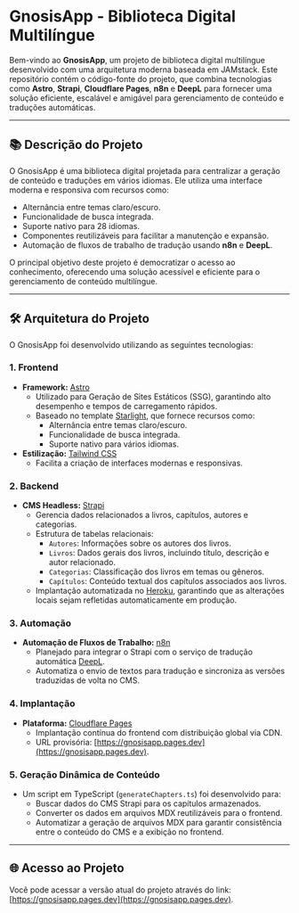 # GnosisApp - Biblioteca Digital Multilíngue

Bem-vindo ao **GnosisApp**, um projeto de biblioteca digital multilíngue desenvolvido com uma arquitetura moderna baseada em JAMstack. Este repositório contém o código-fonte do projeto, que combina tecnologias como **Astro**, **Strapi**, **Cloudflare Pages**, **n8n** e **DeepL** para fornecer uma solução eficiente, escalável e amigável para gerenciamento de conteúdo e traduções automáticas.

---

## 📚 Descrição do Projeto

O GnosisApp é uma biblioteca digital projetada para centralizar a geração de conteúdo e traduções em vários idiomas. Ele utiliza uma interface moderna e responsiva com recursos como:

- Alternância entre temas claro/escuro.
- Funcionalidade de busca integrada.
- Suporte nativo para 28 idiomas.
- Componentes reutilizáveis para facilitar a manutenção e expansão.
- Automação de fluxos de trabalho de tradução usando **n8n** e **DeepL**.

O principal objetivo deste projeto é democratizar o acesso ao conhecimento, oferecendo uma solução acessível e eficiente para o gerenciamento de conteúdo multilíngue.

---

## 🛠️ Arquitetura do Projeto

O GnosisApp foi desenvolvido utilizando as seguintes tecnologias:

### **1. Frontend**
- **Framework:** [Astro](https://astro.build/)
  - Utilizado para Geração de Sites Estáticos (SSG), garantindo alto desempenho e tempos de carregamento rápidos.
  - Baseado no template [Starlight](https://starlight.astro.build/), que fornece recursos como:
    - Alternância entre temas claro/escuro.
    - Funcionalidade de busca integrada.
    - Suporte nativo para vários idiomas.
- **Estilização:** [Tailwind CSS](https://tailwindcss.com/)
  - Facilita a criação de interfaces modernas e responsivas.

### **2. Backend**
- **CMS Headless:** [Strapi](https://strapi.io/)
  - Gerencia dados relacionados a livros, capítulos, autores e categorias.
  - Estrutura de tabelas relacionais:
    - `Autores`: Informações sobre os autores dos livros.
    - `Livros`: Dados gerais dos livros, incluindo título, descrição e autor relacionado.
    - `Categorias`: Classificação dos livros em temas ou gêneros.
    - `Capítulos`: Conteúdo textual dos capítulos associados aos livros.
  - Implantação automatizada no [Heroku](https://www.heroku.com/), garantindo que as alterações locais sejam refletidas automaticamente em produção.

### **3. Automação**
- **Automação de Fluxos de Trabalho:** [n8n](https://n8n.io/)
  - Planejado para integrar o Strapi com o serviço de tradução automática [DeepL](https://www.deepl.com/).
  - Automatiza o envio de textos para tradução e sincroniza as versões traduzidas de volta no CMS.

### **4. Implantação**
- **Plataforma:** [Cloudflare Pages](https://pages.cloudflare.com/)
  - Implantação contínua do frontend com distribuição global via CDN.
  - URL provisória: [https://gnosisapp.pages.dev](https://gnosisapp.pages.dev).

### **5. Geração Dinâmica de Conteúdo**
- Um script em TypeScript (`generateChapters.ts`) foi desenvolvido para:
  - Buscar dados do CMS Strapi para os capítulos armazenados.
  - Converter os dados em arquivos MDX reutilizáveis para o frontend.
  - Automatizar a geração de arquivos MDX para garantir consistência entre o conteúdo do CMS e a exibição no frontend.

---

## 🌐 Acesso ao Projeto

Você pode acessar a versão atual do projeto através do link:  
[https://gnosisapp.pages.dev](https://gnosisapp.pages.dev).

